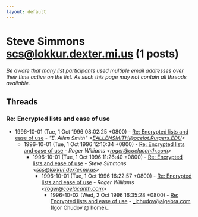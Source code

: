```yaml
---
layout: default
---
```


# Steve Simmons <scs@lokkur.dexter.mi.us> (1 posts)

_Be aware that many list participants used multiple email addresses over their time active on the list. As such this page may not contain all threads available._

## Threads

### Re: Encrypted lists and ease of use
+ 1996-10-01 (Tue, 1 Oct 1996 08:02:25 +0800) - [Re: Encrypted lists and ease of use](/archive/1996/10/6dc2db8317050aa5686fba41cc7003253c2418c6bb779b139b87678033b35c64) - _"E. Allen Smith" \<EALLENSMITH@ocelot.Rutgers.EDU\>_
  + 1996-10-01 (Tue, 1 Oct 1996 12:10:34 +0800) - [Re: Encrypted lists and ease of use](/archive/1996/10/7257ba107bc8e7145c4a9760139b775c1ced884b80a2093500fc1c8586cf2b9d) - _Roger Williams \<roger@coelacanth.com\>_
    + 1996-10-01 (Tue, 1 Oct 1996 11:26:40 +0800) - [Re: Encrypted lists and ease of use](/archive/1996/10/40f8825958dd421a8e9c96b1c6774421efbc49f52db8ec051bfb9d76b9d46ced) - _Steve Simmons \<scs@lokkur.dexter.mi.us\>_
      + 1996-10-01 (Tue, 1 Oct 1996 16:22:57 +0800) - [Re: Encrypted lists and ease of use](/archive/1996/10/a6c9573c2477e24a48aeaa7129f92cbae57595b4614b0502ed603f5890bc0c36) - _Roger Williams \<roger@coelacanth.com\>_
        + 1996-10-02 (Wed, 2 Oct 1996 16:35:28 +0800) - [Re: Encrypted lists and ease of use](/archive/1996/10/edd66ee502e45a12cca46910c27e0a5cc66bf95a3ca59fe4ca485988d4cdd799) - _ichudov@algebra.com (Igor Chudov @ home)_

